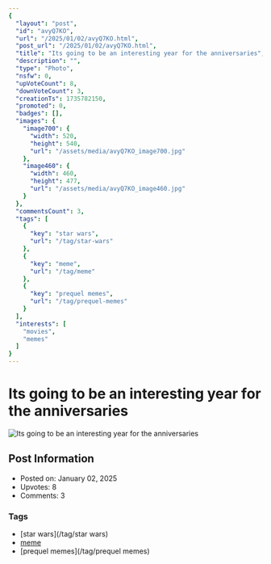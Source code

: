 ```yaml
---
{
  "layout": "post",
  "id": "avyQ7KO",
  "url": "/2025/01/02/avyQ7KO.html",
  "post_url": "/2025/01/02/avyQ7KO.html",
  "title": "Its going to be an interesting year for the anniversaries",
  "description": "",
  "type": "Photo",
  "nsfw": 0,
  "upVoteCount": 8,
  "downVoteCount": 3,
  "creationTs": 1735782150,
  "promoted": 0,
  "badges": [],
  "images": {
    "image700": {
      "width": 520,
      "height": 540,
      "url": "/assets/media/avyQ7KO_image700.jpg"
    },
    "image460": {
      "width": 460,
      "height": 477,
      "url": "/assets/media/avyQ7KO_image460.jpg"
    }
  },
  "commentsCount": 3,
  "tags": [
    {
      "key": "star wars",
      "url": "/tag/star-wars"
    },
    {
      "key": "meme",
      "url": "/tag/meme"
    },
    {
      "key": "prequel memes",
      "url": "/tag/prequel-memes"
    }
  ],
  "interests": [
    "movies",
    "memes"
  ]
}
---
```


# Its going to be an interesting year for the anniversaries

![Its going to be an interesting year for the anniversaries](/assets/media/avyQ7KO_image700.jpg)

## Post Information

- Posted on: January 02, 2025
- Upvotes: 8
- Comments: 3

### Tags

- [star wars](/tag/star wars)
- [meme](/tag/meme)
- [prequel memes](/tag/prequel memes)

